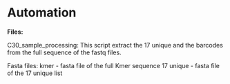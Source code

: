 # Automation

**Files:**

C30_sample_processing: 
This script extract the 17 unique and the barcodes from the full sequence of the fastq files. 

Fasta files:
kmer - fasta file of the full Kmer sequence 
17 unique - fasta file of the 17 unique list
